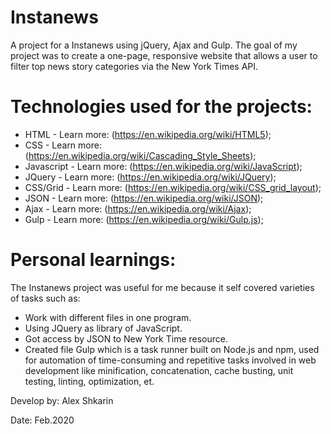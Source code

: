 # Instanews
A project for a Instanews using jQuery, Ajax and Gulp. The goal of my project was to create a one-page, responsive website that allows a user to filter top news story categories via the New York Times API.

# Technologies used for the projects:

+ HTML - Learn more: (https://en.wikipedia.org/wiki/HTML5);
+ CSS - Learn more: (https://en.wikipedia.org/wiki/Cascading_Style_Sheets);
+ Javascript - Learn more: (https://en.wikipedia.org/wiki/JavaScript);
+ JQuery - Learn more: (https://en.wikipedia.org/wiki/JQuery);
+ CSS/Grid - Learn more: (https://en.wikipedia.org/wiki/CSS_grid_layout);
+ JSON - Learn more: (https://en.wikipedia.org/wiki/JSON);
+ Ajax - Learn more: (https://en.wikipedia.org/wiki/Ajax);
+ Gulp - Learn more: (https://en.wikipedia.org/wiki/Gulp.js);

# Personal learnings:
The Instanews project was useful for me because it self covered varieties of tasks such as: 
* Work with different files in one program.
* Using JQuery as library of JavaScript.
* Got access by JSON to New York Time resource.
* Created file Gulp which is a task runner built on Node.js and npm, 
used for automation of time-consuming and repetitive tasks involved in 
web development like minification, concatenation, cache busting, unit testing, linting, optimization, et.



Develop by: Alex Shkarin

Date: Feb.2020
